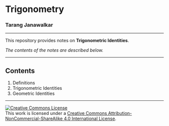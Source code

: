 # Trigonometry

### Tarang Janawalkar

---

This repository provides notes on **Trigonometric Identities**.

*The contents of the notes are described below.*

---

## Contents

1. Definitions
2. Trigonometric Identities
3. Geometric Identities

---

<a rel="license" href="http://creativecommons.org/licenses/by-nc-sa/4.0/"><img alt="Creative Commons License" style="border-width:0" src="https://i.creativecommons.org/l/by-nc-sa/4.0/88x31.png" /></a><br />This work is licensed under a <a rel="license" href="http://creativecommons.org/licenses/by-nc-sa/4.0/">Creative Commons Attribution-NonCommercial-ShareAlike 4.0 International License</a>. 
